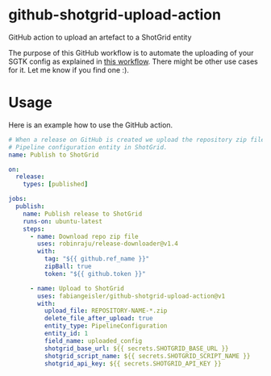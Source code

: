 # github-shotgrid-upload-action
GitHub action to upload an artefact to a ShotGrid entity

The purpose of this GitHub workflow is to automate the uploading of your SGTK config
as explained in [this workflow](https://developer.shotgridsoftware.com/tk-core/initializing.html#uploading-a-configuration-to-shotgrid).
There might be other use cases for it. Let me know if you find one :). 

# Usage
Here is an example how to use the GitHub action.

```yaml
# When a release on GitHub is created we upload the repository zip file to a
# Pipeline configuration entity in ShotGrid.
name: Publish to ShotGrid

on:
  release:
    types: [published]

jobs:
  publish:
    name: Publish release to ShotGrid
    runs-on: ubuntu-latest
    steps:
      - name: Download repo zip file
        uses: robinraju/release-downloader@v1.4
        with:
          tag: "${{ github.ref_name }}"
          zipBall: true
          token: "${{ github.token }}"

      - name: Upload to ShotGrid
        uses: fabiangeisler/github-shotgrid-upload-action@v1
        with:
          upload_file: REPOSITORY-NAME-*.zip
          delete_file_after_upload: true
          entity_type: PipelineConfiguration
          entity_id: 1
          field_name: uploaded_config
          shotgrid_base_url: ${{ secrets.SHOTGRID_BASE_URL }}
          shotgrid_script_name: ${{ secrets.SHOTGRID_SCRIPT_NAME }}
          shotgrid_api_key: ${{ secrets.SHOTGRID_API_KEY }}
```
